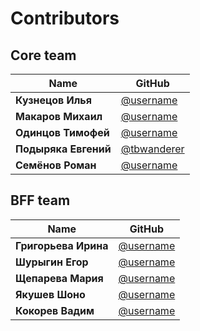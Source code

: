 # Contributors

## Core team
| Name | GitHub |
|------|--------|
| **Кузнецов Илья** | [@username](https://github.com/username) |
| **Макаров Михаил** | [@username](https://github.com/username) |
| **Одинцов Тимофей** | [@username](https://github.com/username) |
| **Подыряка Евгений** | [@tbwanderer](https://github.com/tbwanderer) |
| **Семёнов Роман** | [@username](https://github.com/username) |

## BFF team
| Name | GitHub |
|------|--------|
| **Григорьева Ирина** | [@username](https://github.com/username) |
| **Шурыгин Егор** | [@username](https://github.com/username) |
| **Щепарева Мария** | [@username](https://github.com/username) |
| **Якушев Шоно** | [@username](https://github.com/username) |
| **Кокорев	Вадим** | [@username](https://github.com/username) |
